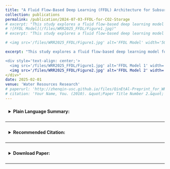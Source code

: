 ```yaml
---
title: "A Fluid Flow‐Based Deep Learning (FFDL) Architecture for Subsurface Flow Systems with Application to Geologic CO<sub>2</sub> Storage"
collection: publications
permalink: /publication/2024-07-03-FFDL-for-CO2-Storage
# excerpt: "This study explores a fluid flow-based deep learning model for predicting CO<sub>2</sub> storage dynamics in geologic formations, enhancing spatiotemporal prediction accuracy and extrapolation capability.
# ![FFDL Model](/files/WRR2025_FFDL/Figure1.jpg)"
# excerpt: "This study explores a fluid flow-based deep learning model for predicting CO<sub>2</sub> storage dynamics in geologic formations, enhancing spatiotemporal prediction accuracy and extrapolation capability.

# <img src='/files/WRR2025_FFDL/Figure1.jpg' alt='FFDL Model' width='500' height='auto'>"

excerpt: "This study explores a fluid flow-based deep learning model for predicting CO<sub>2</sub> storage dynamics in geologic formations, enhancing spatiotemporal prediction accuracy and extrapolation capability.

<div style='text-align: center;'>
  <img src='/files/WRR2025_FFDL/Figure1.jpg' alt='FFDL Model 1' width='500' height='auto' style='margin: 10px; cursor: pointer;' onclick="openModal('/files/WRR2025_FFDL/Figure1.jpg')">
  <img src='/files/WRR2025_FFDL/Figure2.jpg' alt='FFDL Model 2' width='500' height='auto' style='margin: 10px; cursor: pointer;' onclick="openModal('/files/WRR2025_FFDL/Figure2.jpg')">
</div>"
date: 2025-02-01
venue: 'Water Resources Research'
# paperurl: 'http://zhenqin-usc.github.io/files/QinEtAl-Preprint_for_WRR_2024-FFDL_for_GCS_Spatiotemporal_Prediction.pdf'
# citation: 'Your Name, You. (2010). &quot;Paper Title Number 2.&quot; <i>Journal 1</i>. 1(2).'
---
```


<details>
  <summary style="padding: 10px; cursor: pointer;">
    <b>Plain Language Summary:</b>
  </summary>
  <div style="text-align: justify; margin-top: 10px;">
    This paper introduces a new deep learning model called Fluid Flow-based Deep Learning (FFDL) for predicting how injected CO<sub>2</sub> moves and affects pressure within geological storage formations in carbon capture and storage (CCS) projects. Traditional numerical simulations can accurately model these processes but are computationally intensive, making real-time analysis and decision-making difficult. Existing deep learning models offer faster predictions but may lack interpretability and physical consistency. FFDL addresses these limitations by incorporating physical causality into its architecture through a physics-based encoder and a residual-based processor. This design aims to improve the model's accuracy and ensure that its predictions are more aligned with expected fluid flow behavior. Testing on a field-scale saline aquifer shows that FFDL outperforms standard deep learning models, indicating that it could be a reliable and efficient tool for decision support, optimization, and inverse modeling in CCS operations.
  </div>
</details>

--- 

<details>
  <summary style="padding: 10px; cursor: pointer;">
    <b>Recommended Citation:</b>
  </summary>
  <div style="margin-top: 10px;">
    <pre style="font-size: 12px; background-color: #f5f5f5; padding: 10px; border-radius: 5px; overflow-x: auto;">
@article{qin_fluid_2025,
  title = {A {Fluid} {Flow}-{Based} {Deep} {Learning} ({FFDL}) {Architecture} for {Subsurface} {Flow} {Systems} {With} {Application} to {Geologic} {CO}$_2$ {Storage}},
  volume = {61},
  issn = {0043-1397, 1944-7973},
  doi = {10.1029/2024WR037953},
  number = {1},
  journal = {Water Resources Research},
  author = {Qin, Zhen and Liu, Yingxiang and Zheng, Fangning and Jafarpour, Behnam},
  month = jan,
  year = {2025},
  pages = {e2024WR037953},
}
    </pre>
  </div>
</details>

--- 

<details>
  <summary style="padding: 10px; cursor: pointer;">
  <!-- <summary style="background-color: #f0f0f0; border: 1px solid #ccc; padding: 10px; cursor: pointer;"> -->
    <b>Download Paper:</b>
  </summary>
  <div style="margin-top: 10px;">
    📄 <a href="http://zhenqin-usc.github.io/files/QinEtAl-WRR_2025-FFDL_for_GCS.pdf" target="_blank">Download paper here</a>
    <iframe src="/files/QinEtAl-WRR_2025-FFDL_for_GCS.pdf" width="100%" height="1000px" style="border: none;"></iframe>
  </div>
</details>

---  


<!-- 模态框 -->
<div id="myModal" style="display: none; position: fixed; z-index: 1000; left: 0; top: 0; width: 100%; height: 100%; overflow: auto; background-color: rgba(0,0,0,0.9);">
  <span style="position: absolute; top: 20px; right: 35px; color: white; font-size: 40px; font-weight: bold; cursor: pointer;" onclick="closeModal()">&times;</span>
  <img id="modalImg" style="display: block; margin: 0 auto; max-width: 80%; max-height: 80%; margin-top: 5%;">
</div>

<script>
  // 打开模态框并显示图片
  function openModal(src) {
    const modal = document.getElementById("myModal");
    const modalImg = document.getElementById("modalImg");
    modal.style.display = "block";
    modalImg.src = src;
  }

  // 关闭模态框
  function closeModal() {
    const modal = document.getElementById("myModal");
    modal.style.display = "none";
  }
</script>